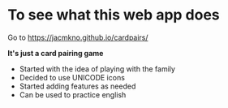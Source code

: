 # To see what this web app does
Go to https://jacmkno.github.io/cardpairs/

**It's just a card pairing game**

- Started with the idea of playing with the family
- Decided to use UNICODE icons
- Started adding features as needed
- Can be used to practice english
